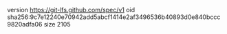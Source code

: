 version https://git-lfs.github.com/spec/v1
oid sha256:9c7e12240e70942add5abcf1414e2af3496536b40893d0e840bccc9820adfa06
size 2105
